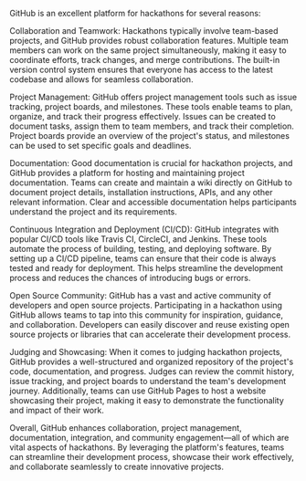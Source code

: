 GitHub is an excellent platform for hackathons for several reasons:

Collaboration and Teamwork: Hackathons typically involve team-based projects, and GitHub provides robust collaboration features. Multiple team members can work on the same project simultaneously, making it easy to coordinate efforts, track changes, and merge contributions. The built-in version control system ensures that everyone has access to the latest codebase and allows for seamless collaboration.

Project Management: GitHub offers project management tools such as issue tracking, project boards, and milestones. These tools enable teams to plan, organize, and track their progress effectively. Issues can be created to document tasks, assign them to team members, and track their completion. Project boards provide an overview of the project's status, and milestones can be used to set specific goals and deadlines.

Documentation: Good documentation is crucial for hackathon projects, and GitHub provides a platform for hosting and maintaining project documentation. Teams can create and maintain a wiki directly on GitHub to document project details, installation instructions, APIs, and any other relevant information. Clear and accessible documentation helps participants understand the project and its requirements.

Continuous Integration and Deployment (CI/CD): GitHub integrates with popular CI/CD tools like Travis CI, CircleCI, and Jenkins. These tools automate the process of building, testing, and deploying software. By setting up a CI/CD pipeline, teams can ensure that their code is always tested and ready for deployment. This helps streamline the development process and reduces the chances of introducing bugs or errors.

Open Source Community: GitHub has a vast and active community of developers and open source projects. Participating in a hackathon using GitHub allows teams to tap into this community for inspiration, guidance, and collaboration. Developers can easily discover and reuse existing open source projects or libraries that can accelerate their development process.

Judging and Showcasing: When it comes to judging hackathon projects, GitHub provides a well-structured and organized repository of the project's code, documentation, and progress. Judges can review the commit history, issue tracking, and project boards to understand the team's development journey. Additionally, teams can use GitHub Pages to host a website showcasing their project, making it easy to demonstrate the functionality and impact of their work.

Overall, GitHub enhances collaboration, project management, documentation, integration, and community engagement—all of which are vital aspects of hackathons. By leveraging the platform's features, teams can streamline their development process, showcase their work effectively, and collaborate seamlessly to create innovative projects.
